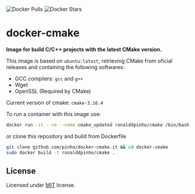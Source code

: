 ![Docker Pulls](https://img.shields.io/docker/pulls/ronalddpinho/cmakeupd)
![Docker Stars](https://img.shields.io/docker/stars/ronalddpinho/cmakeupd)

# docker-cmake

**Image for build C/C++ projects with the latest CMake version.**

This image is based on `ubuntu:latest`, retrieving CMake from oficial releases
and containing the following softwares:

* GCC compilers: `gcc` and `g++`
* Wget
* OpenSSL (Required by CMake)

Current version of cmake: `cmake-3.16.4`

To run a container with this image use:

```sh
docker run -it --rm --name cmake_updated ronalddpinho/cmake /bin/bash
```

or clone this repository and build from Dockerfile

```sh
git clone github.com/pinho/docker-cmake.it && cd docker-cmake
sudo docker build -t ronalddpinho/cmake .
```

## License

Licensed under [MIT](https://opensource.org/licenses/MIT) license.
